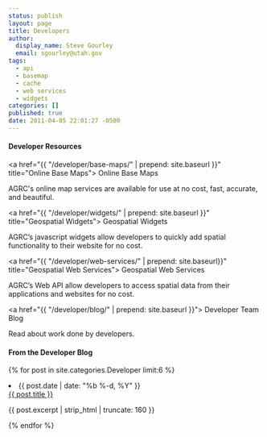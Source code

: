 ```yaml
---
status: publish
layout: page
title: Developers
author:
  display_name: Steve Gourley
  email: sgourley@utah.gov
tags:
  - api
  - basemap
  - cache
  - web services
  - widgets
categories: []
published: true
date: 2011-04-05 22:01:27 -0500
---
```

<div class="grid">
  <div class="grid__col grid__col--1-of-2">

<h4>Developer Resources</h4>

<a href="{{ "/developer/base-maps/" | prepend: site.baseurl }}" title="Online Base Maps"><i class="fa fa-2x fa-fw fa-map"></i> Online Base Maps</a>

<p>AGRC's online map services are available for use at no cost, fast, accurate, and beautiful.</p>

<a href="{{ "/developer/widgets/" | prepend: site.baseurl }}" title="Geospatial Widgets"><i class="fa fa-2x fa-fw fa-modx"></i> Geospatial Widgets</a>

<p>AGRC’s javascript widgets allow developers to quickly add spatial functionality to their website for no cost.</p>

<a href="{{ "/developer/web-services/" | prepend: site.baseurl}}" title="Geospatial Web Services"><i class="fa fa-2x fa-fw fa-mixcloud"></i> Geospatial Web Services</a>

<p>AGRC’s Web API allow developers to access spatial data from their applications and websites for no cost.</p>

<a href="{{ "/developer/blog/" | prepend: site.baseurl }}"><i class="fa fa-2x fa-fw fa-comments-o"></i> Developer Team Blog</a>

<p>Read about work done by developers.</p>

</div>

<div class="grid__col grid__col--1-of-2">

  <h4>From the Developer Blog</h4>

  {% for post in site.categories.Developer limit:6 %}
  <li>
    <span class="post-meta">{{ post.date | date: "%b %-d, %Y" }}</span><br/>
    <a href="{{ post.url | prepend: site.baseurl }}">{{ post.title }}</a>
    <p>{{ post.excerpt | strip_html | truncate: 160 }}</p>
  </li>
  {% endfor %}

</div>
</div>
